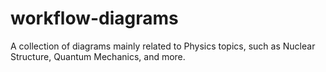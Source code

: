 # workflow-diagrams
A collection of diagrams mainly related to Physics topics, such as Nuclear Structure, Quantum Mechanics, and more.
